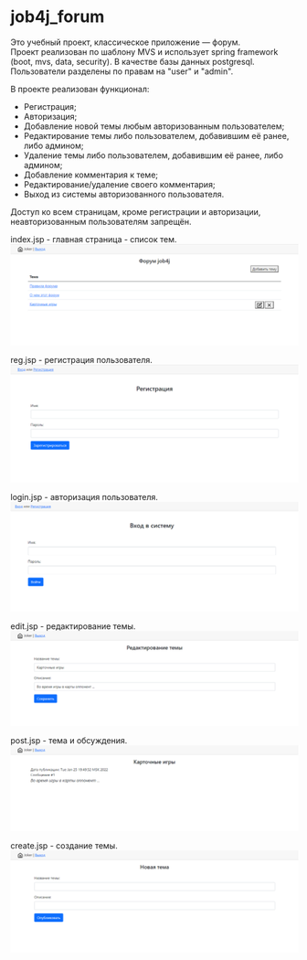 # job4j_forum

Это учебный проект, классическое приложение — форум.  
Проект реализован по шаблону MVS и использует spring framework (boot, mvs, data, security).
В качестве базы данных postgresql.
Пользователи разделены по правам на "user" и "admin".  

В проекте реализован функционал:  
* Регистрация;
* Авторизация;
* Добавление новой темы любым авторизованным пользователем;
* Редактирование темы либо пользователем, добавившим её ранее, либо админом;
* Удаление темы либо пользователем, добавившим её ранее, либо админом;
* Добавление комментария к теме;
* Редактирование/удаление своего комментария;
* Выход из системы авторизованного пользователя.

Доступ ко всем страницам, кроме регистрации и авторизации, неавторизованным пользователям запрещён.

index.jsp - главная страница - список тем.
![ScreenShot](images/Home_page.png)

reg.jsp - регистрация пользователя.
![ScreenShot](images/Reg_page.png)

login.jsp - авторизация пользователя.
![ScreenShot](images/Login_page.png)

edit.jsp - редактирование темы.
![ScreenShot](images/Post_edit_page.png)

post.jsp - тема и обсуждения.
![ScreenShot](images/Post_page.png)

create.jsp - создание темы.
![ScreenShot](images/Post_create_page.png)